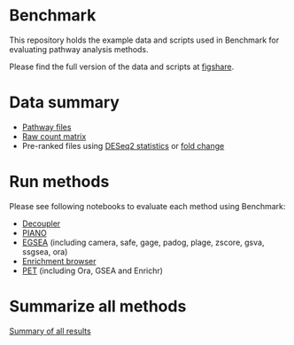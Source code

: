 # Benchmark
This repository holds the example data and scripts used in Benchmark for evaluating pathway analysis methods.

Please find the full version of the data and scripts at [figshare](https://doi.org/10.6084/m9.figshare.c.7252324).

# Data summary

* [Pathway files](https://github.com/hedgehug/Benchmark/tree/main/pathway_files)
* [Raw count matrix](https://github.com/hedgehug/Benchmark/tree/main/data/count_matrix)
* Pre-ranked files using [DESeq2 statistics](https://github.com/hedgehug/Benchmark/tree/main/data/prerank_DESeq2) or [fold change](https://github.com/hedgehug/Benchmark/tree/main/data/prerank_fc)

# Run methods

Please see following notebooks to evaluate each method using Benchmark:
* [Decoupler](https://github.com/hedgehug/Benchmark/blob/main/notebooks/run_decoupler.ipynb)
* [PIANO](https://github.com/hedgehug/Benchmark/blob/main/notebooks/run_PIANO.ipynb)
* [EGSEA](https://github.com/hedgehug/Benchmark/blob/main/notebooks/run_EGSEA.ipynb) (including camera, safe, gage, padog, plage, zscore, gsva, ssgsea, ora)
* [Enrichment browser](https://github.com/hedgehug/Benchmark/blob/main/notebooks/run_Enrichment_browser.ipynb)
* [PET](https://github.com/hedgehug/Benchmark/blob/main/notebooks/run_PET.ipynb) (including Ora, GSEA and Enrichr)

# Summarize all methods

[Summary of all results](https://github.com/hedgehug/Benchmark/blob/main/plot_result.ipynb)


